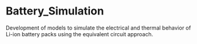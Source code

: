 # Battery_Simulation
Development of models to simulate the electrical and thermal behavior of Li-ion battery packs using the equivalent circuit approach.
